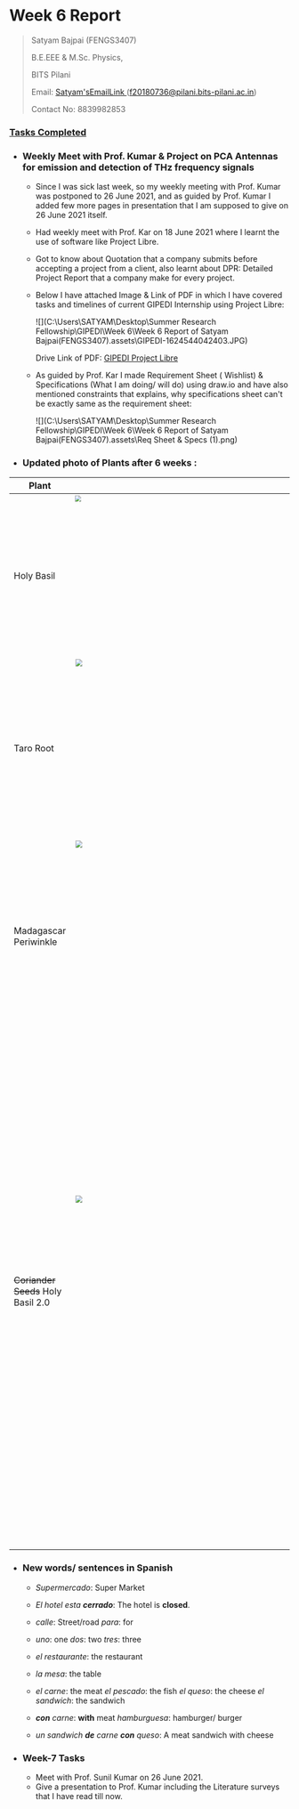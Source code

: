 # Week 6 Report

> Satyam Bajpai (FENGS3407)
>
> B.E.EEE & M.Sc. Physics, 
>
> BITS Pilani
>
> Email: <a href="mailto:f20180736@pilani.bits-pilani.ac.in?cc=bajpaisatyam74@gmail.com&subject=Reg:Enter%20Subject&body=Hello"> 
> Satyam'sEmailLink 
> </a> (f20180736@pilani.bits-pilani.ac.in)
>
> Contact No: 8839982853



### <u>Tasks Completed</u>

- ### Weekly Meet with Prof. Kumar & Project on PCA Antennas for emission and detection of THz frequency signals 

  

  - Since I was sick last week, so my weekly meeting with Prof. Kumar was postponed to 26 June 2021, and as guided by Prof. Kumar I added few more pages in presentation that I am supposed to give on 26 June 2021 itself.
  
  - Had weekly meet with Prof. Kar on 18 June 2021 where I learnt the use of software like Project Libre. 
  
  - Got to know about Quotation that a company submits before accepting a project from a client, also learnt about DPR: Detailed Project Report that a company make for every project.
  
  - Below I have attached Image & Link of PDF in which I have covered tasks and timelines of current GIPEDI Internship using Project Libre:
  
      ![](C:\Users\SATYAM\Desktop\Summer Research Fellowship\GIPEDI\Week 6\Week 6 Report of Satyam Bajpai(FENGS3407).assets\GIPEDI-1624544042403.JPG)
  
    
  
    Drive Link of PDF: [GIPEDI Project Libre](https://drive.google.com/file/d/1N11ENrgUlQScBDokT4tKiZRRWHoBsabK/view?usp=sharing)
  
  - As guided by Prof. Kar I made Requirement Sheet ( Wishlist) & Specifications (What I am doing/ will do) using draw.io and have also mentioned constraints that explains, why specifications sheet can't be exactly same as the requirement sheet:
  
    
  
    ![](C:\Users\SATYAM\Desktop\Summer Research Fellowship\GIPEDI\Week 6\Week 6 Report of Satyam Bajpai(FENGS3407).assets\Req Sheet & Specs (1).png)
  
    

 

- ### Updated photo of Plants after 6 weeks :

  


| Plant                                  | After 6 Weeks                                                | Comments                                                     |
| -------------------------------------- | ------------------------------------------------------------ | ------------------------------------------------------------ |
| Holy Basil                             | <img width="1930" height="430" src="C:\Users\SATYAM\Desktop\Summer Research Fellowship\GIPEDI\Week 6\Week 6 Report of Satyam Bajpai(FENGS3407).assets\HolyBasil.jpg" style="zoom:67%;" /> | Height: 17.5 cm                                              |
| Taro Root                              | <img width="1930" height="400" src="C:\Users\SATYAM\Desktop\Summer Research Fellowship\GIPEDI\Week 6\Week 6 Report of Satyam Bajpai(FENGS3407).assets\TaroRoot-1624545512266.jpg" style="zoom:80%;" /> | Height: 6 cm                                                 |
| Madagascar Periwinkle                  | <img width="1930" height="430" src="C:\Users\SATYAM\Desktop\Summer Research Fellowship\GIPEDI\Week 6\Week 6 Report of Satyam Bajpai(FENGS3407).assets\MadagascarPeriwinkle.jpg" style="zoom:80%;" /> | Height: 10.3 cm                                              |
| ~~Coriander Seeds~~     Holy Basil 2.0 | <img width="1930" height="430" src="C:\Users\SATYAM\Desktop\Summer Research Fellowship\GIPEDI\Week 6\Week 6 Report of Satyam Bajpai(FENGS3407).assets\HolyBasil 2.0.jpg" style="zoom:80%;" /> | After monitoring closely, I found an interesting thing, instead of getting a Coriander Plant in the pot where I have sown coriander seeds, the plant which is growing in the pot is actually Holy Basil, it might be due to prior presence of Basil seeds in the soil & the Basil seeds might have absorbed nutrients and water from the soil more efficiently then coriander seeds. So, coriander seeds were not able to germinate. Height: 3.5 cm |



- ### New words/ sentences in Spanish

  - *Supermercado*: Super Market

  - *El hotel esta **cerrado***: The hotel is **closed**.

  - *calle*: Street/road                     *para*: for

  - *uno*: one        *dos*: two          *tres*: three

  - *el restaurante*: the restaurant

  - *la mesa*: the table

  - *el carne*: the meat          *el pescado*: the fish                *el queso*: the cheese           *el sandwich*: the sandwich 

  - ***con*** *carne*: **with** meat        *hamburguesa*: hamburger/ burger

  - *un sandwich **de** carne **con** queso*: A meat sandwich with cheese           

    

- ### Week-7 Tasks

  - Meet with Prof. Sunil Kumar on 26 June 2021.
  - Give a presentation to Prof. Kumar including the Literature surveys that I have read till now.